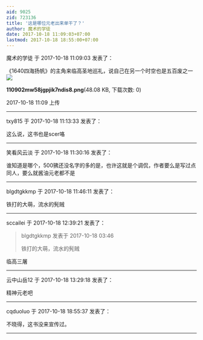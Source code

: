 ```yaml
---
aid: 9025
zid: 723136
title: '这是哪位元老出来单干了？'
author: 魔术的学徒
date: 2017-10-18 11:09:03+07:00
lastmod: 2017-10-18 18:55:00+07:00
---
```


魔术的学徒 于 2017-10-18 11:09:03 发表了：

《1640四海扬帆》的主角来临高圣地巡礼，说自己在另一个时空也是五百废之一![](https://mirrors.tuna.tsinghua.edu.cn/osdn/lgqm/72877/110902mw58jgpjik7ndis8.png)



**110902mw58jgpjik7ndis8.png**(48.08 KB, 下载次数: 0)



2017-10-18 11:09 上传

---------

txy815 于 2017-10-18 11:13:33 发表了：

这么说，这书也是scer咯

---------

笑看风云淡 于 2017-10-18 11:30:16 发表了：

谁知道是哪个，500狒还没名字的多的是，也许这就是个调侃，作者要么是写过点同人，要么就酱油元老都不是

---------

blgdtgkkmp 于 2017-10-18 11:46:11 发表了：

铁打的大萌，流水的髡贼

---------

sccailei 于 2017-10-18 12:39:21 发表了：

> blgdtgkkmp 发表于 2017-10-18 03:46
> 
> 铁打的大萌，流水的髡贼



临高三屠

---------

云中山岳12 于 2017-10-18 13:29:18 发表了：

精神元老吧

---------

cqduoluo 于 2017-10-18 18:55:37 发表了：

不晓得，这书没来宣传过。

---------

